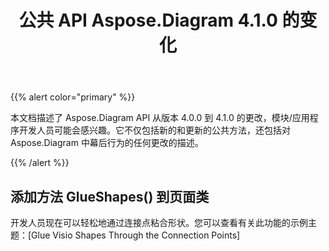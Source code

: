 ﻿---
title: 公共 API Aspose.Diagram 4.1.0 的变化
type: docs
weight: 40
url: /zh/net/public-api-changes-in-aspose-diagram-4-1-0/
---
{{% alert color="primary" %}} 

本文档描述了 Aspose.Diagram API 从版本 4.0.0 到 4.1.0 的更改，模块/应用程序开发人员可能会感兴趣。它不仅包括新的和更新的公共方法，还包括对 Aspose.Diagram 中幕后行为的任何更改的描述。

{{% /alert %}} 
## **添加方法 GlueShapes() 到页面类**
开发人员现在可以轻松地通过连接点粘合形状。您可以查看有关此功能的示例主题：[Glue Visio Shapes Through the Connection Points]